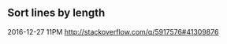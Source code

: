 
Sort lines by length
-------------------------------------------
2016-12-27 11PM http://stackoverflow.com/q/5917576#41309876
